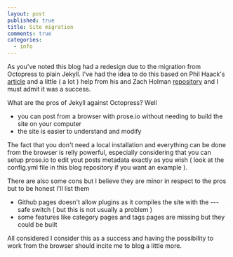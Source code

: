 ```yaml
---
layout: post
published: true
title: Site migration
comments: true
categories: 
  - info
---
```


As you've noted this blog had a redesign due to the migration from Octopress to plain Jekyll. I've had the idea to do this based on Phil Haack's [article](http://haacked.com/archive/2013/12/02/dr-jekyll-and-mr-haack/) and a little ( a lot  ) help from his and Zach Holman [repository](https://github.com/holman/left) and I must admit it was a success.

What are the pros of Jekyll against Octopress? Well

- you can post from a browser with prose.io without needing to build the site on your computer
- the site is easier to understand and modify

The fact that you don't need a local installation and everything can be done from the browser is relly powerful, especially considering that you can setup prose.io to edit yout posts metadata exactly as you wish ( look at the config.yml file in this blog repository if you want an example ).

There are also some cons but I believe they are minor in respect to the pros but to be honest I'll list them

- Github pages doesn't allow plugins as it compiles the site with the ---safe switch  ( but this is not usually a problem )
- some features like category pages and tags pages are missing but they could be built

All considered I consider this as a success and having the possibility to work from the browser should incite me to blog a little more.